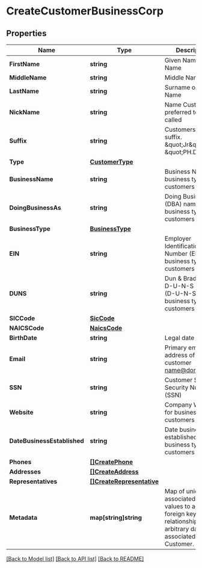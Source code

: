 # CreateCustomerBusinessCorp

## Properties

Name | Type | Description | Notes
------------ | ------------- | ------------- | -------------
**FirstName** | **string** | Given Name or First Name | [optional] 
**MiddleName** | **string** | Middle Name | [optional] 
**LastName** | **string** | Surname or Last Name | [optional] 
**NickName** | **string** | Name Customer is preferred to be called | [optional] 
**Suffix** | **string** | Customers name suffix. \&quot;Jr\&quot;, \&quot;PH.D.\&quot; | [optional] 
**Type** | [**CustomerType**](CustomerType.md) |  | 
**BusinessName** | **string** | Business Name for business type customers | 
**DoingBusinessAs** | **string** | Doing Business As (DBA) name for business type customers | [optional] 
**BusinessType** | [**BusinessType**](BusinessType.md) |  | [optional] 
**EIN** | **string** | Employer Identification Number (EIN) for business type customers | [optional] 
**DUNS** | **string** | Dun &amp; Bradstreet D-U-N-S Number (D-U-N-S) for business type customers | [optional] 
**SICCode** | [**SicCode**](SICCode.md) |  | [optional] 
**NAICSCode** | [**NaicsCode**](NAICSCode.md) |  | [optional] 
**BirthDate** | **string** | Legal date of birth | [optional] 
**Email** | **string** | Primary email address of customer name@domain.com | 
**SSN** | **string** | Customer Social Security Number (SSN) | [optional] 
**Website** | **string** | Company Website for business type customers | [optional] 
**DateBusinessEstablished** | **string** | Date business was established for business type customers | [optional] 
**Phones** | [**[]CreatePhone**](CreatePhone.md) |  | [optional] 
**Addresses** | [**[]CreateAddress**](CreateAddress.md) |  | [optional] 
**Representatives** | [**[]CreateRepresentative**](CreateRepresentative.md) |  | [optional] 
**Metadata** | **map[string]string** | Map of unique keys associated to values to act as foreign key relationships or arbitrary data associated to a Customer. | [optional] 

[[Back to Model list]](../README.md#documentation-for-models) [[Back to API list]](../README.md#documentation-for-api-endpoints) [[Back to README]](../README.md)


